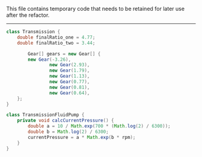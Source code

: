  This file contains temporary code that needs to be retained for later use after the refactor.

---

```java
class Transmission {
    double finalRatio_one = 4.77;
    double finalRatio_two = 3.44;

        Gear[] gears = new Gear[] {
        new Gear(-3.26),
                new Gear(2.93),
                new Gear(1.79),
                new Gear(1.13),
                new Gear(0.77),
                new Gear(0.81),
                new Gear(0.64),
    };
}

class TransmissionFluidPump {
    private void calcCurrentPressure() {
        double a = 10 / Math.exp(700 * (Math.log(2) / 6300));
        double b = Math.log(2) / 6300;
        currentPressure = a * Math.exp(b * rpm);
    }
}
```
